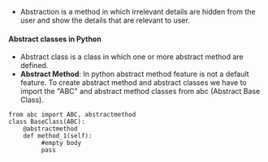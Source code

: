 - Abstraction is a method in which irrelevant details are hidden from the user and show the details that are relevant to user.

#### Abstract classes in Python
- Abstract class is a class in which one or more abstract method are defined.
- **Abstract Method**: In python abstract method feature is not a default feature. To create abstract method and abstract classes we have to import the "ABC" and abstract method classes from abc (Abstract Base Class).
```
from abc import ABC, abstractmethod  
class BaseClass(ABC):  
    @abstractmethod  
    def method_1(self):  
         #empty body  
         pass
```


